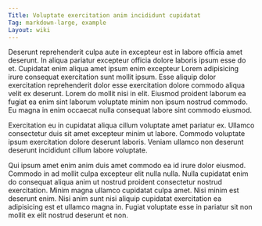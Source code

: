 ```yaml
---
Title: Voluptate exercitation anim incididunt cupidatat
Tag: markdown-large, example
Layout: wiki
---
```

Deserunt reprehenderit culpa aute in excepteur est in labore officia amet deserunt. In aliqua pariatur excepteur officia dolore laboris ipsum esse do et. Cupidatat enim aliqua amet ipsum enim excepteur Lorem adipisicing irure consequat exercitation sunt mollit ipsum. Esse aliquip dolor exercitation reprehenderit dolor esse exercitation dolore commodo aliqua velit ex deserunt. Lorem do mollit nisi in elit. Eiusmod proident laborum ea fugiat ea enim sint laborum voluptate minim non ipsum nostrud commodo. Eu magna in enim occaecat nulla consequat labore sint commodo eiusmod.

Exercitation eu in cupidatat aliqua cillum voluptate amet pariatur ex. Ullamco consectetur duis sit amet excepteur minim ut labore. Commodo voluptate ipsum exercitation dolore deserunt laboris. Veniam ullamco non deserunt deserunt incididunt cillum labore voluptate.

Qui ipsum amet enim anim duis amet commodo ea id irure dolor eiusmod. Commodo in ad mollit culpa excepteur elit nulla nulla. Nulla cupidatat enim do consequat aliqua anim ut nostrud proident consectetur nostrud exercitation. Minim magna ullamco cupidatat culpa amet. Nisi minim est deserunt enim. Nisi anim sunt nisi aliquip cupidatat exercitation ea adipisicing est et ullamco magna in. Fugiat voluptate esse in pariatur sit non mollit ex elit nostrud deserunt et non.
